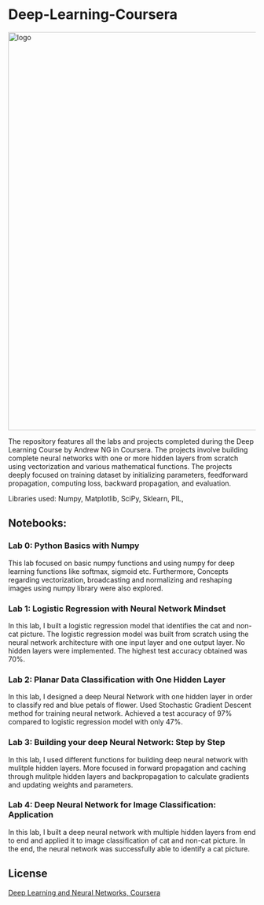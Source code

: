 # Deep-Learning-Coursera

<img width="808" alt="logo" src="https://user-images.githubusercontent.com/46661726/119045908-0d052b00-b98a-11eb-95e3-8a96c74afebe.png">


The repository features all the labs and projects completed during the Deep Learning Course by Andrew NG in Coursera. The projects involve building complete neural networks with one or more hidden layers from scratch using vectorization and various mathematical functions. The projects deeply focused on training dataset by initializing parameters, feedforward propagation, computing loss, backward propagation, and evaluation. 

Libraries used: Numpy, Matplotlib, SciPy, Sklearn, PIL, 

## Notebooks:

### Lab 0: Python Basics with Numpy

This lab focused on basic numpy functions and using numpy for deep learning functions like softmax, sigmoid etc. Furthermore, Concepts regarding vectorization, broadcasting and normalizing and reshaping images using numpy library were also explored.

### Lab 1: Logistic Regression with Neural Network Mindset

In this lab, I built a logistic regression model that identifies the cat and non-cat picture. The logistic regression model was built from scratch using the neural network architecture with one input layer and one output layer. No hidden layers were implemented. The highest test accuracy obtained was 70%.


### Lab 2: Planar Data Classification with One Hidden Layer

In this lab, I designed a deep Neural Network with one hidden layer in order to classify red and blue petals of flower. Used Stochastic Gradient Descent method for training neural network. Achieved a test accuracy of 97% compared to logistic regression model with only 47%.


### Lab 3: Building your deep Neural Network: Step by Step

In this lab, I used different functions for building deep neural network with mulitple hidden layers. More focused in forward propagation and caching through mulitple hidden layers and backpropagation to calculate gradients and updating weights and parameters. 


### Lab 4: Deep Neural Network for Image Classification: Application

In this lab, I built a deep neural network with multiple hidden layers from end to end and applied it to image classification of cat and non-cat picture. In the end, the neural network was successfully able to identify a cat picture. 



## License

<a href="https://www.coursera.org/learn/neural-networks-deep-learning/home/welcome" targetr="blank">Deep Learning and Neural Networks, Coursera</a>
